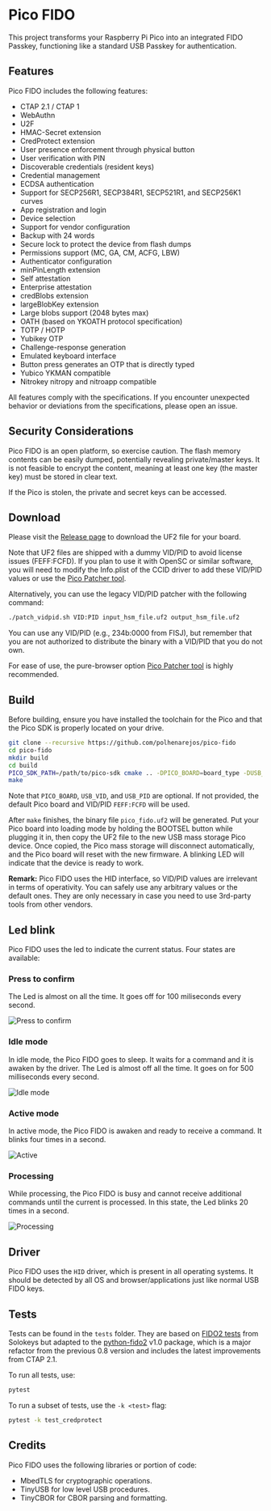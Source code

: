 # Pico FIDO
This project transforms your Raspberry Pi Pico into an integrated FIDO Passkey, functioning like a standard USB Passkey for authentication.

## Features
Pico FIDO includes the following features:

- CTAP 2.1 / CTAP 1
- WebAuthn
- U2F
- HMAC-Secret extension
- CredProtect extension
- User presence enforcement through physical button
- User verification with PIN
- Discoverable credentials (resident keys)
- Credential management
- ECDSA authentication
- Support for SECP256R1, SECP384R1, SECP521R1, and SECP256K1 curves
- App registration and login
- Device selection
- Support for vendor configuration
- Backup with 24 words
- Secure lock to protect the device from flash dumps
- Permissions support (MC, GA, CM, ACFG, LBW)
- Authenticator configuration
- minPinLength extension
- Self attestation
- Enterprise attestation
- credBlobs extension
- largeBlobKey extension
- Large blobs support (2048 bytes max)
- OATH (based on YKOATH protocol specification)
- TOTP / HOTP
- Yubikey OTP
- Challenge-response generation
- Emulated keyboard interface
- Button press generates an OTP that is directly typed
- Yubico YKMAN compatible
- Nitrokey nitropy and nitroapp compatible

All features comply with the specifications. If you encounter unexpected behavior or deviations from the specifications, please open an issue.

## Security Considerations

Pico FIDO is an open platform, so exercise caution. The flash memory contents can be easily dumped, potentially revealing private/master keys. It is not feasible to encrypt the content, meaning at least one key (the master key) must be stored in clear text.

If the Pico is stolen, the private and secret keys can be accessed.

## Download
Please visit the [Release page](https://github.com/polhenarejos/pico-fido/releases "Release page") to download the UF2 file for your board.

Note that UF2 files are shipped with a dummy VID/PID to avoid license issues (FEFF:FCFD). If you plan to use it with OpenSC or similar software, you will need to modify the Info.plist of the CCID driver to add these VID/PID values or use the [Pico Patcher tool](https://www.picokeys.com/pico-patcher/).

Alternatively, you can use the legacy VID/PID patcher with the following command:
```sh
./patch_vidpid.sh VID:PID input_hsm_file.uf2 output_hsm_file.uf2
```
You can use any VID/PID (e.g., 234b:0000 from FISJ), but remember that you are not authorized to distribute the binary with a VID/PID that you do not own.

For ease of use, the pure-browser option [Pico Patcher tool](https://www.picokeys.com/pico-patcher/) is highly recommended.

## Build
Before building, ensure you have installed the toolchain for the Pico and that the Pico SDK is properly located on your drive.

```sh
git clone --recursive https://github.com/polhenarejos/pico-fido
cd pico-fido
mkdir build
cd build
PICO_SDK_PATH=/path/to/pico-sdk cmake .. -DPICO_BOARD=board_type -DUSB_VID=0x1234 -DUSB_PID=0x5678
make
```

Note that `PICO_BOARD`, `USB_VID`, and `USB_PID` are optional. If not provided, the default Pico board and VID/PID `FEFF:FCFD` will be used.

After `make` finishes, the binary file `pico_fido.uf2` will be generated. Put your Pico board into loading mode by holding the BOOTSEL button while plugging it in, then copy the UF2 file to the new USB mass storage Pico device. Once copied, the Pico mass storage will disconnect automatically, and the Pico board will reset with the new firmware. A blinking LED will indicate that the device is ready to work.

**Remark:** Pico FIDO uses the HID interface, so VID/PID values are irrelevant in terms of operativity. You can safely use any arbitrary values or the default ones. They are only necessary in case you need to use 3rd-party tools from other vendors.

## Led blink
Pico FIDO uses the led to indicate the current status. Four states are available:
### Press to confirm
The Led is almost on all the time. It goes off for 100 miliseconds every second.

![Press to confirm](https://user-images.githubusercontent.com/55573252/162008917-6a730eac-396c-44cc-890e-802294be30a3.gif)

### Idle mode
In idle mode, the Pico FIDO goes to sleep. It waits for a command and it is awaken by the driver. The Led is almost off all the time. It goes on for 500 milliseconds every second.

![Idle mode](https://user-images.githubusercontent.com/55573252/162008980-d5a5caad-072e-400c-98e3-2c606b4b2af9.gif)

### Active mode
In active mode, the Pico FIDO is awaken and ready to receive a command. It blinks four times in a second.

![Active](https://user-images.githubusercontent.com/55573252/162008997-1ea8cd7e-5384-4893-9dcb-b473153fc375.gif)

### Processing
While processing, the Pico FIDO is busy and cannot receive additional commands until the current is processed. In this state, the Led blinks 20 times in a second.

![Processing](https://user-images.githubusercontent.com/55573252/162009007-df45111e-2473-4a92-97c5-15c3cd19babd.gif)

## Driver

Pico FIDO uses the `HID` driver, which is present in all operating systems. It should be detected by all OS and browser/applications just like normal USB FIDO keys.

## Tests

Tests can be found in the `tests` folder. They are based on [FIDO2 tests](https://github.com/solokeys/fido2-tests "FIDO2 tests") from Solokeys but adapted to the [python-fido2](https://github.com/Yubico/python-fido2 "python-fido2") v1.0 package, which is a major refactor from the previous 0.8 version and includes the latest improvements from CTAP 2.1.

To run all tests, use:

```sh
pytest
```

To run a subset of tests, use the `-k <test>` flag:

```sh
pytest -k test_credprotect
```

## Credits
Pico FIDO uses the following libraries or portion of code:
- MbedTLS for cryptographic operations.
- TinyUSB for low level USB procedures.
- TinyCBOR for CBOR parsing and formatting.
